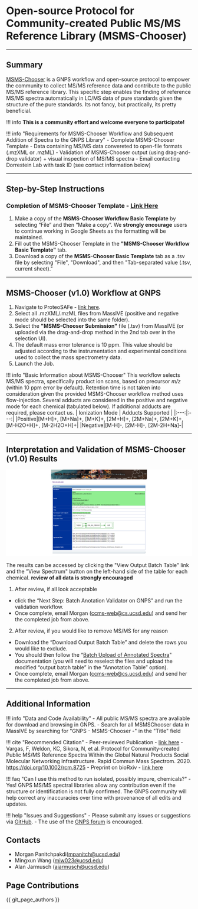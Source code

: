 # Open-source Protocol for Community-created Public MS/MS Reference Library (MSMS-Chooser)

---

## Summary
[MSMS-Chooser](https://gnps.ucsd.edu/ProteoSAFe/index.jsp?params=%7B%22workflow%22:%22MS-CHOOSER%22%7D) is a GNPS workflow and open-source protocol to empower the community to collect MS/MS reference data and contribute to the public MS/MS reference library. This specific step enables the finding of reference MS/MS spectra automatically in LC/MS data of pure standards given the structure of the pure standards. Its not fancy, but practically, its pretty beneficial. 

!!! info 
	**This is a community effort and welcome everyone to participate!**

!!! info "Requirements for MSMS-Chooser Workflow and Subsequent Addition of Spectra to the GNPS Library"
	- Complete MSMS-Chooser Template
	- Data containing MS/MS data convereted to open-file formats (.mzXML or .mzML)
	- Validation of MSMS-Chooser output (using drag-and-drop validator) + visual inspection of MS/MS spectra
	- Email contacting Dorrestein Lab with task ID (see contact information below)

---

## Step-by-Step Instructions

### Completion of MSMS-Chooser Template - [Link Here](https://docs.google.com/spreadsheets/d/1P8XnChlNZzeXUmVT6VlrWl7CL5aI4ZEdhBBYNG4wSvc/edit?usp=sharing)
1. Make a copy of the **MSMS-Chooser Workflow Basic Template** by selecting “File” and then “Make a copy”. We **strongly encourage** users to continue working in Google Sheets as the formatting will be maintained.
2. Fill out the MSMS-Chooser Template in the **"MSMS-Chooser Workflow Basic Template"** tab.  
3. Download a copy of the **MSMS-Chooser Basic Template** tab as a .tsv file by selecting "File", "Download", and then "Tab-separated value (.tsv, current sheet)."

---

## MSMS-Chooser (v1.0) Workflow at GNPS

1. Navigate to ProteoSAFe - [link here](https://gnps.ucsd.edu/ProteoSAFe/index.jsp?params=%7B%22workflow%22:%22MSMS-CHOOSER%22%7D).
2. Select all .mzXML/.mzML files from MassIVE (positive and negative mode should be selected into the same folder).
3. Select the **"MSMS-Chooser Submission"** file (.tsv) from MassIVE (or uploaded via the drag-and-drop method in the 2nd tab over in the selection UI).
4. The default mass error tolerance is 10 ppm. This value should be adjusted according to the instrumentation and experimental conditions used to collect the mass spectrometry data.
5. Launch the Job.

!!! info "Basic Information about MSMS-Chooser"
	This workflow selects MS/MS spectra, specifically product ion scans, based on precursor *m/z* (within 10 ppm error by default). Retention time is not taken into consideration given the provided MSMS-Chooser workflow method uses flow-injection. Several adducts are considered in the positive and negative mode for each chemical (tabulated below). If additional adducts are required, please contact us.
	| Ionization Mode | Adducts Supported |
	|:---:|:---:|
	|Positive|[M+H]+, [M+Na]+, [M+K]+, [2M+H]+, [2M+Na]+, [2M+K]+, [M-H2O+H]+, [M-2H2O+H]+|
	|Negative|[M-H]-, [2M-H]-, [2M-2H+Na]-|

---

## Interpretation and Validation of MSMS-Chooser (v1.0) Results

![img](img/MSMSChooserResults.png)

The results can be accessed by clicking the "View Output Batch Table" link and the "View Spectrum" button on the left-hand side of the table for each chemical. **review of all data is strongly encouraged**

1. After review, if all look acceptable
- click the “Next Step: Batch Anotation Validator on GNPS” and run the validation workflow.
- Once complete, email Morgan (ccms-web@cs.ucsd.edu) and send her the completed job from above.

2. After review, if you would like to remove MS/MS for any reason
- Download the “Download Output Batch Table” and delete the rows you would like to exclude.
- You should then follow the “[Batch Upload of Annotated Spectra](https://ccms-ucsd.github.io/GNPSDocumentation/batchupload/)" documentation (you will need to reselect the files and upload the modified “output batch table” in the “Annotation Table” option).
- Once complete, email Morgan (ccms-web@cs.ucsd.edu) and send her the completed job from above.

---

## Additional Information

!!! info "Data and Code Availability"
	- All public MS/MS spectra are avaliable for download and browsing in GNPS.
	- Search for all MSMSChooser data in MassIVE by searching for "GNPS - MSMS-Chooser -" in the "Title" field

!!! cite "Recommended Citation"
	- Peer-reviewed Publication - [link here](https://onlinelibrary.wiley.com/doi/abs/10.1002/rcm.8725) - Vargas, F, Weldon, KC, Sikora, N, et al. Protocol for Community‐created Public MS/MS Reference Spectra Within the Global Natural Products Social Molecular Networking Infrastructure. Rapid Commun Mass Spectrom. 2020. https://doi.org/10.1002/rcm.8725
	- Preprint on bioRxiv - [link here](https://www.biorxiv.org/content/10.1101/804401v1.full.pdf)

!!! faq "Can I use this method to run isolated, possibly impure, chemicals?"
	- Yes! GNPS MS/MS spectral libraries allow any contribution even if the structure or identification is not fully confirmed. The GNPS community will help correct any inaccuracies over time with provenance of all edits and updates.
	
!!! help "Issues and Suggestions"
	- Please submit any issues or suggestions via [GitHub](https://github.com/CCMS-UCSD/GNPS_Workflows).
	- The use of the [GNPS forum](https://groups.google.com/forum/#!forum/molecular_networking_bug_reports) is encouraged.


## Contacts
- Morgan Panitchpakdi(mpanitch@ucsd.edu)
- Mingxun Wang (miw023@ucsd.edu)
- Alan Jarmusch (ajarmusch@ucsd.edu)

## Page Contributions

{{ git_page_authors }}
